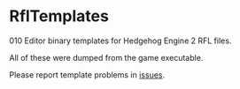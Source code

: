 # RflTemplates

010 Editor binary templates for Hedgehog Engine 2 RFL files.

All of these were dumped from the game executable.

Please report template problems in [issues](https://github.com/blueskythlikesclouds/RflTemplates/issues).
